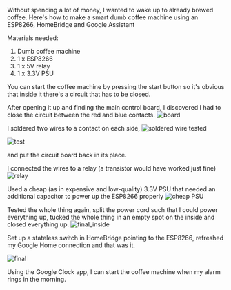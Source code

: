 Without spending a lot of money, I wanted to wake up to already brewed coffee. Here's how to make a smart dumb coffee machine using an ESP8266, HomeBridge and Google Assistant

Materials needed:

1. Dumb coffee machine
2. 1 x ESP8266
3. 1 x 5V relay
4. 1 x 3.3V PSU

You can start the coffee machine by pressing the start button so it's obvious that inside it there's a circuit that has to be closed.

After opening it up and finding the main control board, I discovered I had to close the circuit between the red and blue contacts.
![board](https://i.imgur.com/9EkeDSV.jpg)

I soldered two wires to a contact on each side,
![soldered wire](https://i.imgur.com/fuij3WG.jpg)
tested

![test](https://media1.giphy.com/media/eNM8gIAjgCTsQDTKvk/giphy.gif)

and put the circuit board back in its place.

I connected the wires to a relay (a transistor would have worked just fine)
![relay](https://i.imgur.com/n0FAVP8.jpg)

Used a cheap (as in expensive and low-quality) 3.3V PSU that needed an additional capacitor to power up the ESP8266 properly
![cheap PSU](https://i.imgur.com/moc9qiP.jpg)

Tested the whole thing again, split the power cord such that I could power everything up, tucked the whole thing in an empty spot on the inside and closed everything up. 
![final_inside](https://i.imgur.com/QNcE8Py.jpg)

Set up a stateless switch in HomeBridge pointing to the ESP8266, refreshed my Google Home connection and that was it.

![final](https://media0.giphy.com/media/S6rch403uXkhebA1om/giphy.gif)

Using the Google Clock app, I can start the coffee machine when my alarm rings in the morning.
